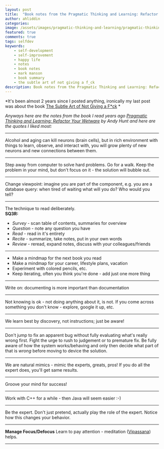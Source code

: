 ```yaml
---
layout: post
title:  "Book notes from the Pragmatic Thinking and Learning: Refactor Your Wetware"
author: ahliddin
categories:
image: /assets/images/pragmatic-thinking-and-learning/pragmatic-thinking-and-learning.png
featured: true
comments: true
tags: selfdev
keywords:
    - self-development
    - self-improvement
    - happy life
    - notes
    - book notes
    - mark manson
    - book summary
    - the subtle art of not giving a f_ck
description: Book notes from the Pragmatic Thinking and Learning: Refactor Your Wetware
---
```


*It's been almost 2 years since I posted anything, ironically my last post was about the book  [The Subtle Art of Not Giving a F*ck](https://programmer9.com/2019/02/17/booknotes-the-subtle-art-of-not-giving-a-f_ck.html) *

*Anyways here are the notes from the book I read years ago [Pragmatic Thinking and Learning: Refactor Your Wetware](https://pragprog.com/titles/ahptl/pragmatic-thinking-and-learning/) by Andy Hunt and here are the quotes I liked most:*

***
Alcohol and aging can kill neurons (brain cells), but in rich environment with things to learn, observe, and interact with, you will grow plenty of new neurons and new connections between them.
***
Step away from computer to solve hard problems. Go for a walk. Keep the problem in your mind, but don't focus on it - the solution will bubble out.
***
Change viewpoint: imagine you are part of the component, e.g. you are a database query: when tired of waiting what will you do? Who would you tell?
***
The technique to read deliberately.  
**SQ3R:**
- *Survey* - scan table of contents, summaries for overview
- *Question* - note any question you have
- *Read* - read in it's entirety
- *Recite* - summarize, take notes, put in your own words
- *Review* - reread, expand notes, discuss with your colleagues/friends

***
- Make a mindmap for the next book you read
- Make a mindmap for your career, lifestyle plans, vacation
- Experiment with colored pencils, etc.
- Keep iterating, often you think you're done - add just one more thing
***
Write on: documenting is more important than documentation
***
Not knowing is ok - not doing anything about it, is not. If you come across something you don't know - explore, google it up, etc.
***
We learn best by discovery, not instructions; just be aware! 
***
Don't jump to fix an apparent bug without fully evaluating what's really wrong first. 
Fight the urge to rush to judgement or to premature fix.
Be fully aware of how the system works/behaving and only then decide what part of that is *wrong* before moving to device the solution.
***
We are natural mimics - mimic the experts, greats, pros! If you do all the expert does, you'll get same results.
***
Groove your mind for success!
***
Work with C++ for a while - then Java will seem easier :-)
***
Be the expert. Don't just pretend, actually play the role of the expert. Notice how this changes your behavior. 
***
**Manage Focus/Defocus**
Learn to pay attention - meditation ([Vipassana](https://en.wikipedia.org/wiki/Vipassan%C4%81)) helps.
***
  




